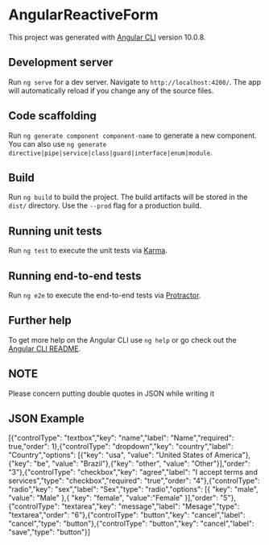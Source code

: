 # AngularReactiveForm

This project was generated with [Angular CLI](https://github.com/angular/angular-cli) version 10.0.8.

## Development server

Run `ng serve` for a dev server. Navigate to `http://localhost:4200/`. The app will automatically reload if you change any of the source files.

## Code scaffolding

Run `ng generate component component-name` to generate a new component. You can also use `ng generate directive|pipe|service|class|guard|interface|enum|module`.

## Build

Run `ng build` to build the project. The build artifacts will be stored in the `dist/` directory. Use the `--prod` flag for a production build.

## Running unit tests

Run `ng test` to execute the unit tests via [Karma](https://karma-runner.github.io).

## Running end-to-end tests

Run `ng e2e` to execute the end-to-end tests via [Protractor](http://www.protractortest.org/).

## Further help

To get more help on the Angular CLI use `ng help` or go check out the [Angular CLI README](https://github.com/angular/angular-cli/blob/master/README.md).

## NOTE

Please concern putting double quotes in JSON while writing it

## JSON Example
[{"controlType": "textbox","key": "name","label": "Name","required": true,"order": 1},{"controlType": "dropdown","key": "country","label": "Country","options": [{"key": "usa",  "value": "United States of America"},{"key": "be",  "value": "Brazil"},{"key": "other", "value": "Other"}],"order": "3"},{"controlType": "checkbox","key": "agree","label": "I accept terms and services","type": "checkbox","required": "true","order": "4"},{"controlType": "radio","key": "sex","label": "Sex","type": "radio","options": [{ "key": "male", "value": "Male" },{ "key": "female", "value":"Female" }],"order": "5"},{"controlType": "textarea","key": "message","label": "Mesage","type": "textarea","order": "6"},{"controlType": "button","key": "cancel","label": "cancel","type": "button"},{"controlType": "button","key": "cancel","label": "save","type": "button"}]
